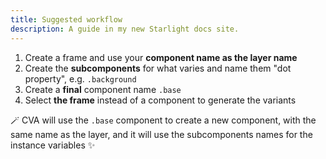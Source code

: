 ```yaml
---
title: Suggested workflow
description: A guide in my new Starlight docs site.
---
```


1. Create a frame and use your **component name as the layer name**
2. Create the **subcomponents** for what varies and name them "dot property", e.g. `.background`
3. Create a **final** component name `.base`
4. Select **the frame** instead of a component to generate the variants  

🪄 CVA will use the `.base` component to create a new component, with the same name as the layer, and it will use the subcomponents names for the instance variables ✨